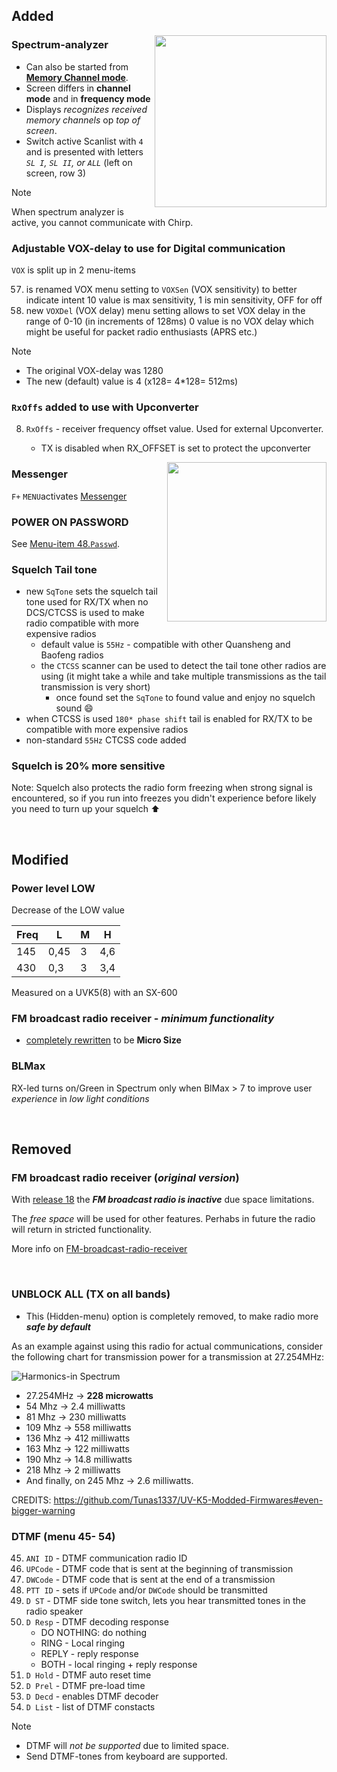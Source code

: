 ## Added

<img align="right" width="275" src="../assets/1bded9fc-6aa1-4941-a86d-d324b82409e8">

### Spectrum-analyzer 

* Can also be started from **[Memory Channel mode](../40-Spectrum-analyzer#additions-extra-functionality)**.
* Screen differs in **channel mode** and in **frequency mode** 
* Displays _recognizes received memory channels_ op _top of screen_.
* Switch active Scanlist with `4` and is presented with letters _`SL I`, `SL II`, or `ALL`_ (left on screen, row 3)

> [!NOTE]
> When spectrum analyzer is active, you cannot communicate with Chirp.

### Adjustable VOX-delay to use for Digital communication
`VOX` is split up in 2 menu-items 

57. is renamed VOX menu setting to `VOXSen` (VOX sensitivity) to better indicate intent
10 value is max sensitivity, 1 is min sensitivity, OFF for off
1. new `VOXDel` (VOX delay) menu setting allows to set VOX delay in the range of 0-10 (in increments of 128ms)
0 value is no VOX delay which might be useful for packet radio enthusiasts (APRS etc.)

> [!NOTE]
> * The original VOX-delay was 1280
> * The new (default) value is 4 (x128= 4*128= 512ms)

### `RxOffs` added to use with **Upconverter** 

8. `RxOffs` - receiver frequency offset value. Used for external Upconverter.

   * TX is disabled when RX_OFFSET is set to protect the upconverter

<img align="right" width="255" src="../assets/55d021c0-c065-495d-80a6-65d591efafd4">

### Messenger

   `F+` `MENU`activates [Messenger](../42-Messenger)

### POWER ON PASSWORD
 See [Menu-item 48.`Passwd`](../20-Menu).

### Squelch Tail tone
* new `SqTone` sets the squelch tail tone used for RX/TX when no DCS/CTCSS is used to make radio compatible with more expensive radios
   * default value is `55Hz` - compatible with other Quansheng and Baofeng radios
   * the `CTCSS` scanner can be used to detect the tail tone other radios are using (it might take a while and take multiple transmissions as the tail transmission is very short)
      * once found set the `SqTone` to found value and enjoy no squelch sound 😄
* when CTCSS is used `180* phase shift` tail is enabled for RX/TX to be compatible with more expensive radios
* non-standard `55Hz` CTCSS code added

### Squelch is 20% more sensitive
Note: Squelch also protects the radio form freezing when strong signal is encountered, so if you run into freezes you didn't experience before likely you need to turn up your squelch ⬆️

<br>

## Modified 
### Power level LOW

Decrease of the LOW value

 Freq | L | M | H
 -- | -- | -- | --
 145 | 0,45 | 3 | 4,6
 430 | 0,3 | 3 | 3,4

Measured on a UVK5(8) with an SX-600 


### FM broadcast radio receiver - _minimum functionality_

* [completely rewritten](../50-FM-broadcast-radio-receiver) to be **Micro Size**

### BLMax 
RX-led turns on/Green in Spectrum only when BlMax > 7  to improve user _experience_ in _low light conditions_

<br>

## Removed 


###  FM broadcast radio receiver (_original version_)

With [release 18](https://github.com/kamilsss655/uv-k5-firmware-custom/releases/tag/v.18) the _**FM broadcast radio is inactive**_ due space limitations. 

The _free space_ will be used for other features. Perhabs in future the radio will return in stricted functionality.

More info on [FM-broadcast-radio-receiver](../50-FM-broadcast-radio-receiver) 

<br>

### UNBLOCK ALL (TX on all bands)
* This (Hidden-menu) option is completely removed, to make radio more _**safe by default**_

As an example against using this radio for actual communications, consider the following chart for transmission power for a transmission at 27.254MHz:

![Harmonics-in Spectrum](../assets/9db7936d-61d1-4c40-a81c-6b5d421fe6a1)

- 27.254MHz -> **228 microwatts**
- 54 Mhz -> 2.4 milliwatts
- 81 Mhz -> 230 milliwatts
- 109 Mhz -> 558 milliwatts
- 136 Mhz -> 412 milliwatts
- 163 Mhz -> 122 milliwatts
- 190 Mhz -> 14.8 milliwatts
- 218 Mhz -> 2 milliwatts
- And finally, on 245 Mhz -> 2.6 milliwatts.

CREDITS: https://github.com/Tunas1337/UV-K5-Modded-Firmwares#even-bigger-warning

### DTMF (menu 45- 54)

45. `ANI ID` - DTMF communication radio ID
1. `UPCode` - DTMF code that is sent at the beginning of transmission
1. `DWCode` - DTMF code that is sent at the end of a transmission
1. `PTT ID` - sets if `UPCode` and/or `DWCode` should be transmitted
1. `D ST` - DTMF side tone switch, lets you hear transmitted tones in the radio speaker
1. `D Resp` - DTMF decoding response 
   * DO NOTHING: do nothing
   * RING - Local ringing
   * REPLY - reply response
   * BOTH - local ringing + reply response
1. `D Hold` - DTMF auto reset time
1. `D Prel` - DTMF pre-load time
1. `D Decd` - enables DTMF decoder
1. `D List` - list of DTMF constacts

> [!NOTE]
>  * DTMF will _not be supported_ due to limited space.
>  * Send DTMF-tones from keyboard are supported.

